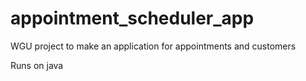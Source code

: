 # appointment_scheduler_app

WGU project to make an application for appointments and customers

Runs on java
